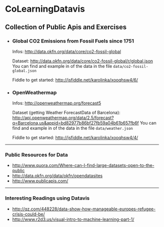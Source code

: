 
# CoLearningDatavis

## Collection of Public Apis and Exercises


 - ### Global CO2 Emissions from Fossil Fuels since 1751

   Infos: http://data.okfn.org/data/core/co2-fossil-global

   Dataset:
   http://data.okfn.org/data/core/co2-fossil-global/r/global.json
   You can find and example in of the data in the file `data/co2-fossil-global.json`

   Fiddle to get started: http://jsfiddle.net/karolinka/xooqhsw4/6/


 - ### OpenWeathermap

   Infos: http://openweathermap.org/forecast5

   Dataset (getting Weather ForecastData of Barcelona):
   http://api.openweathermap.org/data/2.5/forecast?q=Barcelona,us&appid=bd82977b86bf27fb59a04b61b657fb6f
   You can find and example in of the data in the file `data/weather.json`

   Fiddle to get started: http://jsfiddle.net/karolinka/xooqhsw4/4/

----------

### Public Resources for Data

- http://www.quora.com/Where-can-I-find-large-datasets-open-to-the-public
- http://data.okfn.org/data/okfn/opendatasites
- http://www.publicapis.com/


----------
### Interesting Readings using Datavis

- http://qz.com/448228/data-show-how-manageable-europes-refugee-crisis-could-be/
- http://www.r2d3.us/visual-intro-to-machine-learning-part-1/
